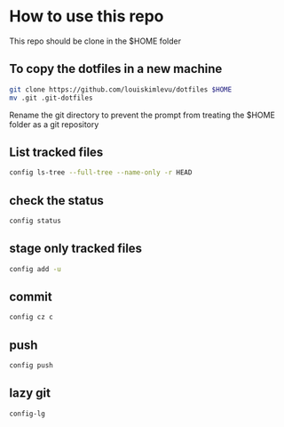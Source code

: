 # How to use this repo

This repo should be clone in the $HOME folder

## To copy the dotfiles in a new machine

```bash
git clone https://github.com/louiskimlevu/dotfiles $HOME
mv .git .git-dotfiles
```

Rename the git directory to prevent the prompt from treating the $HOME folder as a git repository

## List tracked files

```bash
config ls-tree --full-tree --name-only -r HEAD
```

## check the status

```bash
config status
```

## stage only tracked files

```bash
config add -u
```

## commit

```bash
config cz c
```

## push

```bash
config push
```

## lazy git

```bash
config-lg
```
